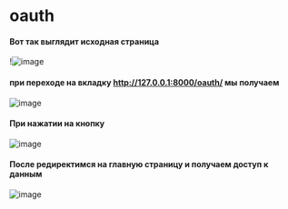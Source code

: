 # oauth
#### Вот так выглядит исходная страница
!![image](https://user-images.githubusercontent.com/56675669/218688397-a4a23073-3244-410f-82ad-28371887097b.png)
#### при переходе на вкладку http://127.0.0.1:8000/oauth/ мы получаем
![image](https://user-images.githubusercontent.com/56675669/218681517-a83c6312-9edf-4535-9195-2664f9d8d6e2.png)
#### При нажатии на кнопку
![image](https://user-images.githubusercontent.com/56675669/218681585-65925e61-c751-46ca-adc3-257aabb63a73.png)
#### После редиректимся на главную страницу и получаем доступ к данным
![image](https://user-images.githubusercontent.com/56675669/218685136-adaa3840-a3c5-4c10-a113-02abd723e16d.png)

